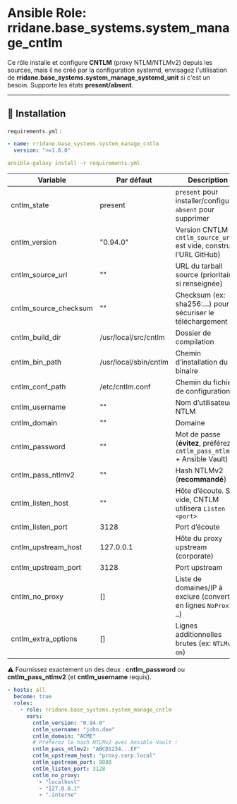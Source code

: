 # Ansible Role: rridane.base_systems.system_manage_cntlm

Ce rôle installe et configure **CNTLM** (proxy NTLM/NTLMv2) depuis les sources, mais il ne créé par la configuration systemd, envisagez l'utilisation de **rridane.base_systems.system_manage_systemd_unit** si c'est un besoin. 
Supporte les états **present/absent**.

---

## 🚀 Installation

`requirements.yml` :

```yaml
- name: rridane.base_systems.system_manage_cntlm
  version: ">=1.0.0"
```

```yaml
ansible-galaxy install -r requirements.yml
```

| Variable               | Par défaut                     | Description                                                                 |
|------------------------|---------------------------------|-----------------------------------------------------------------------------|
| cntlm_state            | present                         | `present` pour installer/configurer, `absent` pour supprimer                 |
| cntlm_version          | "0.94.0"                        | Version CNTLM (si `cntlm_source_url` est vide, construit l’URL GitHub)       |
| cntlm_source_url       | ""                              | URL du tarball source (prioritaire si renseignée)                            |
| cntlm_source_checksum  | ""                              | Checksum (ex: sha256:…) pour sécuriser le téléchargement                     |
| cntlm_build_dir        | /usr/local/src/cntlm            | Dossier de compilation                                                       |
| cntlm_bin_path         | /usr/local/sbin/cntlm           | Chemin d’installation du binaire                                             |
| cntlm_conf_path        | /etc/cntlm.conf                 | Chemin du fichier de configuration                                           |
| cntlm_username         | ""                              | Nom d’utilisateur NTLM                                                       |
| cntlm_domain           | ""                              | Domaine                                                                      |
| cntlm_password         | ""                              | Mot de passe (**évitez**, préférez `cntlm_pass_ntlmv2` + Ansible Vault)      |
| cntlm_pass_ntlmv2      | ""                              | Hash NTLMv2 (**recommandé**)                                                 |
| cntlm_listen_host      | ""                              | Hôte d’écoute. Si vide, CNTLM utilisera `Listen <port>`                      |
| cntlm_listen_port      | 3128                            | Port d’écoute                                                                |
| cntlm_upstream_host    | 127.0.0.1                       | Hôte du proxy upstream (corporate)                                           |
| cntlm_upstream_port    | 3128                            | Port upstream                                                                |
| cntlm_no_proxy         | []                              | Liste de domaines/IP à exclure (convertie en lignes `NoProxy …`)             |
| cntlm_extra_options    | []                              | Lignes additionnelles brutes (ex: `NTLMv2 on`)                               |

⚠ Fournissez exactement un des deux : **cntlm_password** ou **cntlm_pass_ntlmv2** (et **cntlm_username** requis).

```yaml
- hosts: all
  become: true
  roles:
    - role: rridane.base_systems.system_manage_cntlm
      vars:
        cntlm_version: "0.94.0"
        cntlm_username: "john.doe"
        cntlm_domain: "ACME"
        # Préférez le hash NTLMv2 avec Ansible Vault :
        cntlm_pass_ntlmv2: "ABCD1234...EF"
        cntlm_upstream_host: "proxy.corp.local"
        cntlm_upstream_port: 8080
        cntlm_listen_port: 3128
        cntlm_no_proxy:
          - "localhost"
          - "127.0.0.1"
          - ".interne"
```
